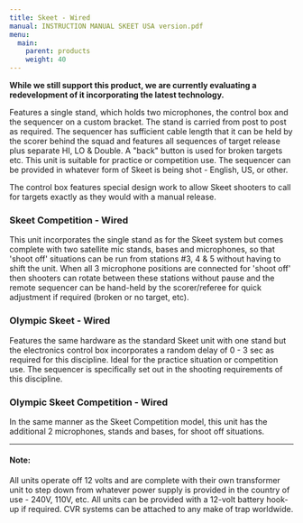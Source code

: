 ```yaml
---
title: Skeet - Wired
manual: INSTRUCTION MANUAL SKEET USA version.pdf
menu:
  main:
    parent: products
    weight: 40
---
```


__While we still support this product, we are currently evaluating a redevelopment of it incorporating the latest technology.__

Features a single stand, which holds two microphones, the control box and the sequencer on a custom bracket. The stand is carried from post to post as required. The sequencer has sufficient cable length that it can be held by the scorer behind the squad and features all sequences of target release plus separate HI, LO & Double. A "back" button is used for broken targets etc. This unit is suitable for practice or competition use. The sequencer can be provided in whatever form of Skeet is being shot - English, US, or other.

The control box features special design work to allow Skeet shooters to call for targets exactly as they would with a manual release.

### Skeet Competition - Wired
This unit incorporates the single stand as for the Skeet system but comes complete with two satellite mic stands, bases and microphones, so that 'shoot off' situations can be run from stations #3, 4 & 5 without having to shift the unit. When all 3 microphone positions are connected for 'shoot off' then shooters can rotate between these stations without pause and the remote sequencer can be hand-held by the scorer/referee for quick adjustment if required (broken or no target, etc).


### Olympic Skeet - Wired
Features the same hardware as the standard Skeet unit with one stand but the electronics control box incorporates a random delay of 0 - 3 sec as required for this discipline. Ideal for the practice situation or competition use. The sequencer is specifically set out in the shooting requirements of this discipline.


### Olympic Skeet Competition - Wired
In the same manner as the Skeet Competition model, this unit has the additional 2 microphones, stands and bases, for shoot off situations.

---

#### Note:
All units operate off 12 volts and are complete with their own transformer unit to step down from whatever power supply is provided in the country of use - 240V, 110V, etc. All units can be provided with a 12-volt battery hook-up if required. CVR systems can be attached to any make of trap worldwide.
